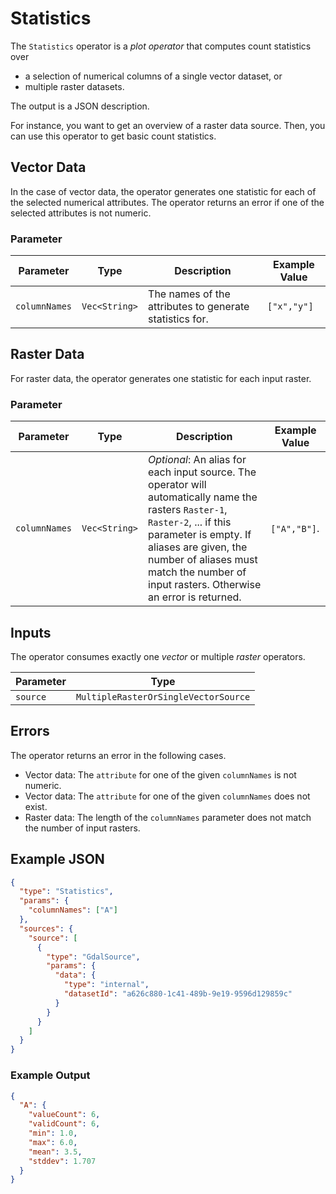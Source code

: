 # Statistics

The `Statistics` operator is a _plot operator_ that computes count statistics over

- a selection of numerical columns of a single vector dataset, or
- multiple raster datasets.

The output is a JSON description.

For instance, you want to get an overview of a raster data source.
Then, you can use this operator to get basic count statistics.

## Vector Data

In the case of vector data, the operator generates one statistic for each of the selected numerical attributes.
The operator returns an error if one of the selected attributes is not numeric.

### Parameter

| Parameter     | Type          | Description                                             | Example Value |
| ------------- | ------------- |---------------------------------------------------------| ------------- |
| `columnNames` | `Vec<String>` | The names of the attributes to generate statistics for. | `["x","y"]`   |

## Raster Data

For raster data, the operator generates one statistic for each input raster.

### Parameter

| Parameter       | Type          | Description                                                                                                                                                                                                                                                              | Example Value |
| --------------- | ------------- |--------------------------------------------------------------------------------------------------------------------------------------------------------------------------------------------------------------------------------------------------------------------------| ------------- |
| `columnNames`   | `Vec<String>` | _Optional_: An alias for each input source. The operator will automatically name the rasters `Raster-1`, `Raster-2`, ... if this parameter is empty. If aliases are given, the number of aliases must match the number of input rasters. Otherwise an error is returned. | `["A","B"]`.  |

## Inputs

The operator consumes exactly one _vector_ or multiple _raster_ operators.

| Parameter | Type                                 |
| --------- | ------------------------------------ |
| `source`  | `MultipleRasterOrSingleVectorSource` |

## Errors

The operator returns an error in the following cases.

- Vector data: The `attribute` for one of the given `columnNames` is not numeric.
- Vector data: The `attribute` for one of the given `columnNames` does not exist.
- Raster data: The length of the `columnNames` parameter does not match the number of input rasters.

## Example JSON

```json
{
  "type": "Statistics",
  "params": {
    "columnNames": ["A"]
  },
  "sources": {
    "source": [
      {
        "type": "GdalSource",
        "params": {
          "data": {
            "type": "internal",
            "datasetId": "a626c880-1c41-489b-9e19-9596d129859c"
          }
        }
      }
    ]
  }
}
```

### Example Output

```json
{
  "A": {
    "valueCount": 6,
    "validCount": 6,
    "min": 1.0,
    "max": 6.0,
    "mean": 3.5,
    "stddev": 1.707
  }
}
```
